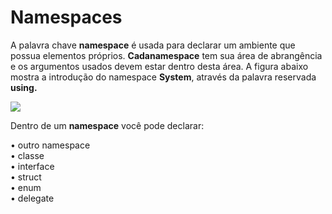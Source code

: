# Namespaces

A palavra chave **namespace** é usada para declarar um ambiente que possua elementos próprios. **Cadanamespace** tem sua área de abrangência e os argumentos usados devem estar dentro desta área. A figura abaixo mostra a introdução do namespace **System**, através da palavra reservada **using.**

![](http://www.gvinci.com.br/manual/usgingsystem.png)

Dentro de um **namespace** você pode declarar:

• outro namespace  
• classe  
• interface  
• struct  
• enum  
• delegate

